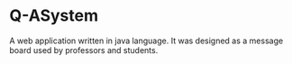 # Q-ASystem
A web application written in java language. It was designed as a message board used by professors and students. 
